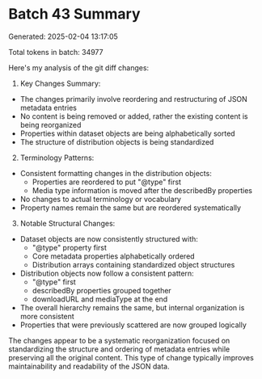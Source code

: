 # Batch 43 Summary

Generated: 2025-02-04 13:17:05

Total tokens in batch: 34977

Here's my analysis of the git diff changes:

1. Key Changes Summary:
- The changes primarily involve reordering and restructuring of JSON metadata entries
- No content is being removed or added, rather the existing content is being reorganized
- Properties within dataset objects are being alphabetically sorted
- The structure of distribution objects is being standardized

2. Terminology Patterns:
- Consistent formatting changes in the distribution objects:
  - Properties are reordered to put "@type" first
  - Media type information is moved after the describedBy properties
- No changes to actual terminology or vocabulary
- Property names remain the same but are reordered systematically

3. Notable Structural Changes:
- Dataset objects are now consistently structured with:
  - "@type" property first
  - Core metadata properties alphabetically ordered
  - Distribution arrays containing standardized object structures
- Distribution objects now follow a consistent pattern:
  - "@type" first
  - describedBy properties grouped together
  - downloadURL and mediaType at the end
- The overall hierarchy remains the same, but internal organization is more consistent
- Properties that were previously scattered are now grouped logically

The changes appear to be a systematic reorganization focused on standardizing the structure and ordering of metadata entries while preserving all the original content. This type of change typically improves maintainability and readability of the JSON data.